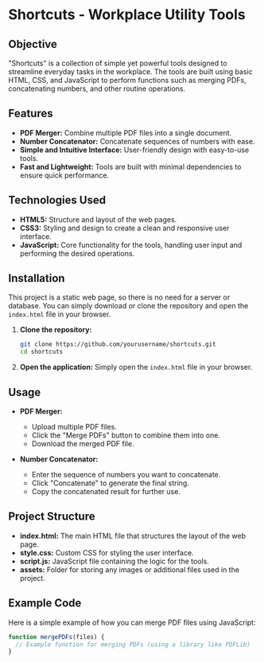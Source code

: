 # Shortcuts - Workplace Utility Tools

## Objective

"Shortcuts" is a collection of simple yet powerful tools designed to streamline everyday tasks in the workplace. The tools are built using basic HTML, CSS, and JavaScript to perform functions such as merging PDFs, concatenating numbers, and other routine operations.

## Features

- **PDF Merger:** Combine multiple PDF files into a single document.
- **Number Concatenator:** Concatenate sequences of numbers with ease.
- **Simple and Intuitive Interface:** User-friendly design with easy-to-use tools.
- **Fast and Lightweight:** Tools are built with minimal dependencies to ensure quick performance.

## Technologies Used

- **HTML5:** Structure and layout of the web pages.
- **CSS3:** Styling and design to create a clean and responsive user interface.
- **JavaScript:** Core functionality for the tools, handling user input and performing the desired operations.

## Installation

This project is a static web page, so there is no need for a server or database. You can simply download or clone the repository and open the `index.html` file in your browser.

1. **Clone the repository:**
    ```bash
    git clone https://github.com/yourusername/shortcuts.git
    cd shortcuts
    ```

2. **Open the application:**
    Simply open the `index.html` file in your browser.

## Usage

- **PDF Merger:**
  - Upload multiple PDF files.
  - Click the "Merge PDFs" button to combine them into one.
  - Download the merged PDF file.

- **Number Concatenator:**
  - Enter the sequence of numbers you want to concatenate.
  - Click "Concatenate" to generate the final string.
  - Copy the concatenated result for further use.

## Project Structure

- **index.html:** The main HTML file that structures the layout of the web page.
- **style.css:** Custom CSS for styling the user interface.
- **script.js:** JavaScript file containing the logic for the tools.
- **assets:** Folder for storing any images or additional files used in the project.

## Example Code

Here is a simple example of how you can merge PDF files using JavaScript:

```javascript
function mergePDFs(files) {
  // Example function for merging PDFs (using a library like PDFLib)
}

